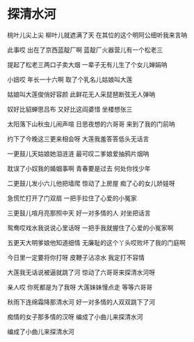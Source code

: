 # 探清水河

桃叶儿尖上尖  柳叶儿就遮满了天  在其位的这个明阿公细听我来言呐

此事哎  出在了京西蓝靛厂啊  蓝靛厂火器营儿有一个松老三

提起了松老三两口子卖大烟  一辈子无有儿生了个女儿婵娟呐

小妞哎  年长一十六啊  取了个乳名儿姑娘叫大莲

姑娘叫大莲俊俏好容颜  此鲜花无人采琵琶断弦无人弹呐

奴好比貂蝉思吕布  又好比这阎婆惜  坐楼想张三

太阳落下山秋虫儿闹声喧  日思夜想的六哥哥  来到了我的门前呐

约下了今晚这三更来相会呀  大莲我羞答答低头无话言

一更鼓儿天姑娘她泪涟涟  最可叹二爹娘爱抽鸦片烟呐

耽误了小奴我的婚姻事啊  青春要是过去  何处你找少年

二更鼓儿发小六儿他把墙爬  惊动了上房屋  痴了心的女儿娇娃呀

急慌忙打开了门双扇  一把手拉住了心爱的小冤家

三更鼓儿喧月亮那照中天  好一对多情的人  对坐把话言

鸳鸯哎戏水我说说心里话呀  一把手我就握住了心爱的小冤家啊

五更天大明爹娘他知道细情  无廉耻的这个丫头哎败坏了我的门庭啊

今日里一定要将你打呀  皮鞭子沾凉水  我定打不容情

大莲我无话说被逼就跳了河  惊动了六哥哥来探清水河呀

亲人哎 你死都是为了我呀  大莲妹妹慢点走  等等六哥哥

秋雨下连绵霜降那清水河  好一对多情的人双双跳下了河

痴情的女子那多情的汉呀  编成了小曲儿来探清水河

编成了小曲儿来探清水河